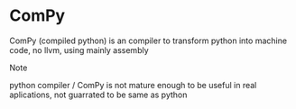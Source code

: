 # ComPy
ComPy (compiled python) is an compiler to transform python into machine code, no llvm, using mainly assembly

> [!NOTE]
> python compiler / ComPy is not mature enough to be useful in real aplications, not guarrated to be same as python
